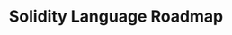 ---
title: "Solidity Language Roadmap"
description: "Step by step guide to becoming an Solidity Developer in 2024"
tags: ["web3","blockchain"]
---